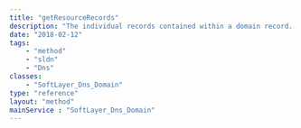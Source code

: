 ```yaml
---
title: "getResourceRecords"
description: "The individual records contained within a domain record. These include but are not limited to A, AAAA, MX, CTYPE, SPF and TXT records."
date: "2018-02-12"
tags:
    - "method"
    - "sldn"
    - "Dns"
classes:
    - "SoftLayer_Dns_Domain"
type: "reference"
layout: "method"
mainService : "SoftLayer_Dns_Domain"
---
```

